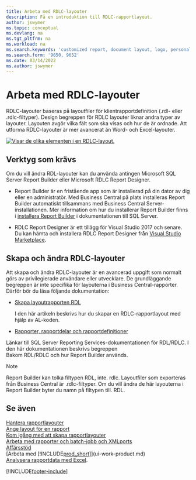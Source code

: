 ```yaml
---
title: Arbeta med RDLC-layouter
description: Få en introduktion till RDLC-rapportlayout.
author: jswymer
ms.topic: conceptual
ms.devlang: na
ms.tgt_pltfrm: na
ms.workload: na
ms.search.keywords: 'customized report, document layout, logo, personalize'
ms.search.form: '9650, 9652'
ms.date: 03/14/2022
ms.author: jswymer
---
```

# Arbeta med RDLC-layouter

RDLC-layouter baseras på layoutfiler för klientrapportdefinition (.rdl- eller .rdlc-filtyper). Design begreppen för RDLC layouter liknar andra typer av layouter. Layouten avgör vilka fält som ska visas och hur de är ordnade. Att utforma RDLC-layouter är mer avancerat än Word- och Excel-layouter.

[![Visar de olika elementen i en RDLC-layout.](media/rdlc-layout.png)](media/rdlc-layout.png#lightbox)

## Verktyg som krävs

Om du vill ändra RDL-layouter kan du använda antingen Microsoft SQL Server Report Builder eller Microsoft RDLC Report Designer.

- Report Builder är en fristående app som är installerad på din dator av dig eller en administratör. Med Business Central på plats installeras Report Builder automatiskt tillsammans med Business Central Server-installationen. Mer information om hur du installerar Report Builder finns i [installera Report Builder](/sql/reporting-services/install-windows/install-report-builder) i dokumentationen till SQL Server.

- RDLC Report Designer är ett tillägg för Visual Studio 2017 och senare. Du kan hämta och installera RDLC Report Designer från [Visual Studio Marketplace](https://marketplace.visualstudio.com/items?itemName=ProBITools.MicrosoftRdlcReportDesignerforVisualStudio-18001).

## Skapa och ändra RDLC-layouter

Att skapa och ändra RDLC-layouter är en avancerad uppgift som normalt görs av privilegierade användare eller utvecklare. De grundläggande begreppen är inte specifika för layouterna i Business Central-rapporter. Därför bör du läsa följande dokumentation:

- [Skapa layoutrapporten RDL](/dynamics365/business-central/dev-itpro/developer/devenv-howto-rdl-report-layout)

    I den här artikeln beskrivs hur du skapar en RDLC-rapportlayout med hjälp av AL-koden.

- [Rapporter, rapportdelar och rapportdefinitioner](/sql/reporting-services/report-design/reports-report-parts-and-report-definitions-report-builder-and-ssrs?)

 Länkar till SQL Server Reporting Services-dokumentationen för RDL/RDLC. I den här dokumentationen beskrivs begreppen  
Bakom RDL/RDLC och hur Report Builder används.

> [!NOTE]
> Report Builder kan tolka filtypen RDL, inte. rdlc. Layoutfiler som exporteras från Business Central är .rdlc-filtyper. Om du vill ändra de här layouterna i Report Builder byter du namn på filtypen till. RDL.

## Se även

[Hantera rapportlayouter](ui-manage-report-layouts.md)  
[Ange layout för en rapport](ui-set-report-layout.md)  
[Kom igång med att skapa rapportlayouter](ui-get-started-layouts.md)  
[Arbeta med rapporter och batch-jobb och XMLports](ui-work-report.md)  
[Affärsstöd](bi.md)  
[Arbeta med [!INCLUDE[prod_short](includes/prod_short.md)]](ui-work-product.md)  
[Analysera rapportdata med Excel](report-analyze-excel.md).

[!INCLUDE[footer-include](includes/footer-banner.md)]
